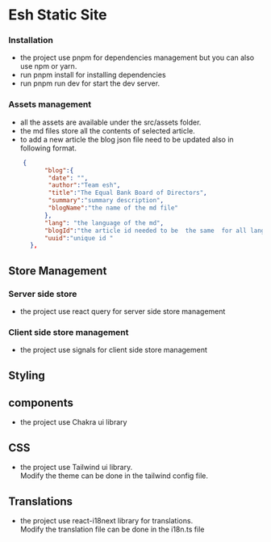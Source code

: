 # Esh Static Site

### Installation

-   the project use pnpm for dependencies management but you can also use npm or yarn.
-   run pnpm install for installing dependencies
-   run pnpm run dev for start the dev server.

### Assets management

-   all the assets are available under the src/assets folder.
-   the md files store all the contents of selected article.
-   to add a new article the blog json file need to be updated also in following format.

```json
    {
          "blog":{
           "date": "",
           "author":"Team esh",
           "title":"The Equal Bank Board of Directors",
           "summary":"summary description",
           "blogName":"the name of the md file"
          },
          "lang": "the language of the md",
          "blogId":"the article id needed to be  the same  for all languages",
          "uuid":"unique id "
      },
```

## Store Management

### Server side store

-   the project use react query for server side store management

### Client side store management

-   the project use signals for client side store management

## Styling

## components

-   the project use Chakra ui library

## CSS

-   the project use Tailwind ui library.\
    Modify the theme can be done in the tailwind config file.

## Translations

-   the project use react-i18next library for translations.\
     Modify the translation file can be done in the i18n.ts file
